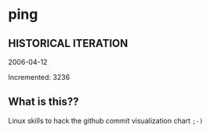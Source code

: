 # ping

## HISTORICAL ITERATION
2006-04-12

Incremented: 3236

## What is this?? 
Linux skills to hack the github commit visualization chart `;-)`
